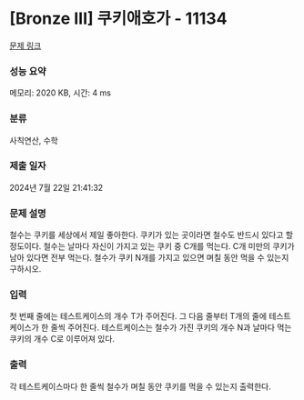 # [Bronze III] 쿠키애호가 - 11134 

[문제 링크](https://www.acmicpc.net/problem/11134) 

### 성능 요약

메모리: 2020 KB, 시간: 4 ms

### 분류

사칙연산, 수학

### 제출 일자

2024년 7월 22일 21:41:32

### 문제 설명

<p>철수는 쿠키를 세상에서 제일 좋아한다. 쿠키가 있는 곳이라면 철수도 반드시 있다고 할 정도이다. 철수는 날마다 자신이 가지고 있는 쿠키 중 C개를 먹는다. C개 미만의 쿠키가 남아 있다면 전부 먹는다. 철수가 쿠키 N개를 가지고 있으면 며칠 동안 먹을 수 있는지 구하시오.</p>

### 입력 

 <p>첫 번째 줄에는 테스트케이스의 개수 T가 주어진다. 그 다음 줄부터 T개의 줄에 테스트케이스가 한 줄씩 주어진다. 테스트케이스는 철수가 가진 쿠키의 개수 N과 날마다 먹는 쿠키의 개수 C로 이루어져 있다.</p>

### 출력 

 <p>각 테스트케이스마다 한 줄씩 철수가 며칠 동안 쿠키를 먹을 수 있는지 출력한다.</p>

